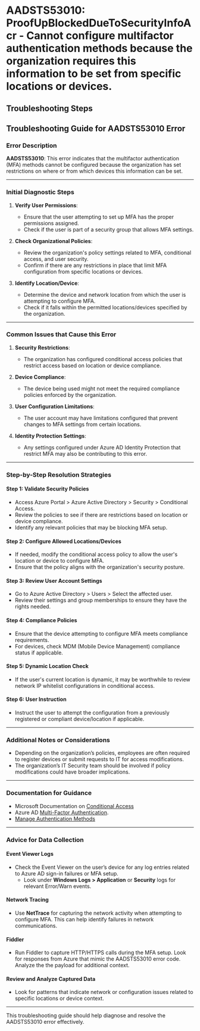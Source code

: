 
# AADSTS53010: ProofUpBlockedDueToSecurityInfoAcr - Cannot configure multifactor authentication methods because the organization requires this information to be set from specific locations or devices.


## Troubleshooting Steps
## Troubleshooting Guide for AADSTS53010 Error

### Error Description
**AADSTS53010**: This error indicates that the multifactor authentication (MFA) methods cannot be configured because the organization has set restrictions on where or from which devices this information can be set.

---

### Initial Diagnostic Steps
1. **Verify User Permissions**:
   - Ensure that the user attempting to set up MFA has the proper permissions assigned.
   - Check if the user is part of a security group that allows MFA settings.

2. **Check Organizational Policies**:
   - Review the organization's policy settings related to MFA, conditional access, and user security.
   - Confirm if there are any restrictions in place that limit MFA configuration from specific locations or devices.

3. **Identify Location/Device**: 
   - Determine the device and network location from which the user is attempting to configure MFA.
   - Check if it falls within the permitted locations/devices specified by the organization.

---

### Common Issues that Cause this Error
1. **Security Restrictions**:
   - The organization has configured conditional access policies that restrict access based on location or device compliance.

2. **Device Compliance**:
   - The device being used might not meet the required compliance policies enforced by the organization.

3. **User Configuration Limitations**:
   - The user account may have limitations configured that prevent changes to MFA settings from certain locations.

4. **Identity Protection Settings**:
   - Any settings configured under Azure AD Identity Protection that restrict MFA may also be contributing to this error.

---

### Step-by-Step Resolution Strategies

#### Step 1: Validate Security Policies
- Access Azure Portal > Azure Active Directory > Security > Conditional Access.
- Review the policies to see if there are restrictions based on location or device compliance.
- Identify any relevant policies that may be blocking MFA setup.

#### Step 2: Configure Allowed Locations/Devices
- If needed, modify the conditional access policy to allow the user's location or device to configure MFA.
- Ensure that the policy aligns with the organization's security posture.

#### Step 3: Review User Account Settings
- Go to Azure Active Directory > Users > Select the affected user.
- Review their settings and group memberships to ensure they have the rights needed.

#### Step 4: Compliance Policies
- Ensure that the device attempting to configure MFA meets compliance requirements.
- For devices, check MDM (Mobile Device Management) compliance status if applicable.

#### Step 5: Dynamic Location Check
- If the user's current location is dynamic, it may be worthwhile to review network IP whitelist configurations in conditional access.

#### Step 6: User Instruction
- Instruct the user to attempt the configuration from a previously registered or compliant device/location if applicable.

---

### Additional Notes or Considerations
- Depending on the organization’s policies, employees are often required to register devices or submit requests to IT for access modifications.
- The organization’s IT Security team should be involved if policy modifications could have broader implications.

---

### Documentation for Guidance
- Microsoft Documentation on [Conditional Access](https://docs.microsoft.com/en-us/azure/active-directory/conditional-access/overview)
- Azure AD [Multi-Factor Authentication](https://docs.microsoft.com/en-us/azure/active-directory/authentication/howto-mfa-userstates).
- [Manage Authentication Methods](https://docs.microsoft.com/en-us/azure/active-directory/authentication/authentication-methods)

---

### Advice for Data Collection

#### Event Viewer Logs
- Check the Event Viewer on the user’s device for any log entries related to Azure AD sign-in failures or MFA setup.
   - Look under **Windows Logs > Application** or **Security** logs for relevant Error/Warn events.

#### Network Tracing
- Use **NetTrace** for capturing the network activity when attempting to configure MFA. This can help identify failures in network communications.

#### Fiddler
- Run Fiddler to capture HTTP/HTTPS calls during the MFA setup. Look for responses from Azure that mimic the AADSTS53010 error code. Analyze the the payload for additional context.

#### Review and Analyze Captured Data
- Look for patterns that indicate network or configuration issues related to specific locations or device context.

---

This troubleshooting guide should help diagnose and resolve the AADSTS53010 error effectively.